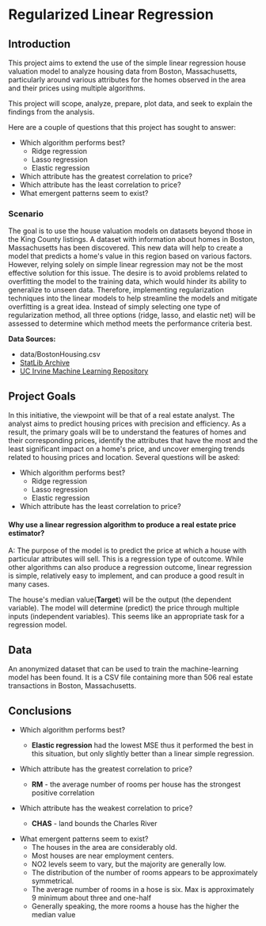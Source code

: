 # Regularized Linear Regression

## Introduction
This project aims to extend the use of the simple linear regression house valuation model to analyze housing data from Boston, Massachusetts, particularly around various attributes for the homes observed in the area and their prices using multiple algorithms.

This project will scope, analyze, prepare, plot data, and seek to explain the findings from the analysis.

Here are a couple of questions that this project has sought to answer:

- Which algorithm performs best?
    - Ridge regression
    - Lasso regression
    - Elastic regression
- Which attribute has the greatest correlation to price?
- Which attribute has the least correlation to price?
- What emergent patterns seem to exist?


### Scenario
The goal is to use the house valuation models on datasets beyond those in the King County listings. A dataset with information about homes in Boston, Massachusetts has been discovered. This new data will help to create a model that predicts a home's value in this region based on various factors. However, relying solely on simple linear regression may not be the most effective solution for this issue. The desire is to avoid problems related to overfitting the model to the training data, which would hinder its ability to generalize to unseen data. Therefore, implementing regularization techniques into the linear models to help streamline the models and mitigate overfitting is a great idea. Instead of simply selecting one type of regularization method, all three options (ridge, lasso, and elastic net) will be assessed to determine which method meets the performance criteria best.

**Data Sources:**

- data/BostonHousing.csv
- [StatLib Archive](https://lib.stat.cmu.edu/datasets/boston)
- [UC Irvine Machine Learning Repository](https://archive.ics.uci.edu/)

## Project Goals
In this initiative, the viewpoint will be that of a real estate analyst. The analyst aims to predict housing prices with precision and efficiency. As a result, the primary goals will be to understand the features of homes and their corresponding prices, identify the attributes that have the most and the least significant impact on a home's price, and uncover emerging trends related to housing prices and location. Several questions will be asked:

- Which algorithm performs best?
    - Ridge regression
    - Lasso regression
    - Elastic regression
- Which attribute has the least correlation to price?



#### Why use a linear regression algorithm to produce a real estate price estimator?
A: The purpose of the model is to predict the price at which a house with particular attributes will sell. This is a regression type of outcome. While other algorithms can also produce a regression outcome, linear regression is simple, relatively easy to implement, and can produce a good result in many cases.

The house's median value(**Target**) will be the output (the dependent variable). The model will determine (predict) the
price through multiple inputs (independent variables). This seems like an appropriate task for a
regression model.

## Data
An anonymized dataset that can be used to train the machine-learning model has been found. It is a CSV file containing more than 506 real estate transactions in Boston, Massachusetts. 


## Conclusions

- Which algorithm performs best?
    - **Elastic regression** had the lowest MSE thus it performed the best in this situation, but only slightly better than a linear simple regression.

- Which attribute has the greatest correlation to price?
    - **RM** - the average number of rooms per house has the strongest positive correlation
      
- Which attribute has the weakest correlation to price?
    - **CHAS** - land bounds the Charles River

* What emergent patterns seem to exist? 
    * The houses in the area are considerably old.
    * Most houses are near employment centers.  
    * NO2 levels seem to vary, but the majority are generally low.  
    * The distribution of the number of rooms appears to be approximately symmetrical. 
    * The average number of rooms in a hose is six. Max is approximately 9 minimum about three and one-half
    * Generally speaking, the more rooms a house has the higher the median value